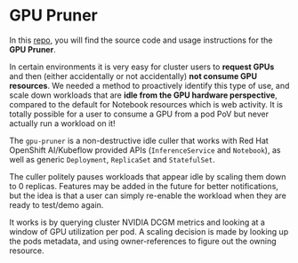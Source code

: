 # GPU Pruner

In this [repo](https://github.com/wseaton/gpu-pruner), you will find the source code and usage instructions for the **GPU Pruner**.

In certain environments it is very easy for cluster users to **request GPUs** and then (either accidentally or not accidentally) **not consume GPU resources**. We needed a method to proactively identify this type of use, and scale down workloads that are **idle from the GPU hardware perspective**, compared to the default for Notebook resources which is web activity. It is totally possible for a user to consume a GPU from a pod PoV but never actually run a workload on it!

The `gpu-pruner` is a non-destructive idle culler that works with Red Hat OpenShift AI/Kubeflow provided APIs (`InferenceService` and `Notebook`), as well as generic `Deployment`, `ReplicaSet` and `StatefulSet`.

The culler politely pauses workloads that appear idle by scaling them down to 0 replicas. Features may be added in the future for better notifications, but the idea is that a user can simply re-enable the workload when they are ready to test/demo again.

It works is by querying cluster NVIDIA DCGM metrics and looking at a window of GPU utilization per pod. A scaling decision is made by looking up the pods metadata, and using owner-references to figure out the owning resource.

